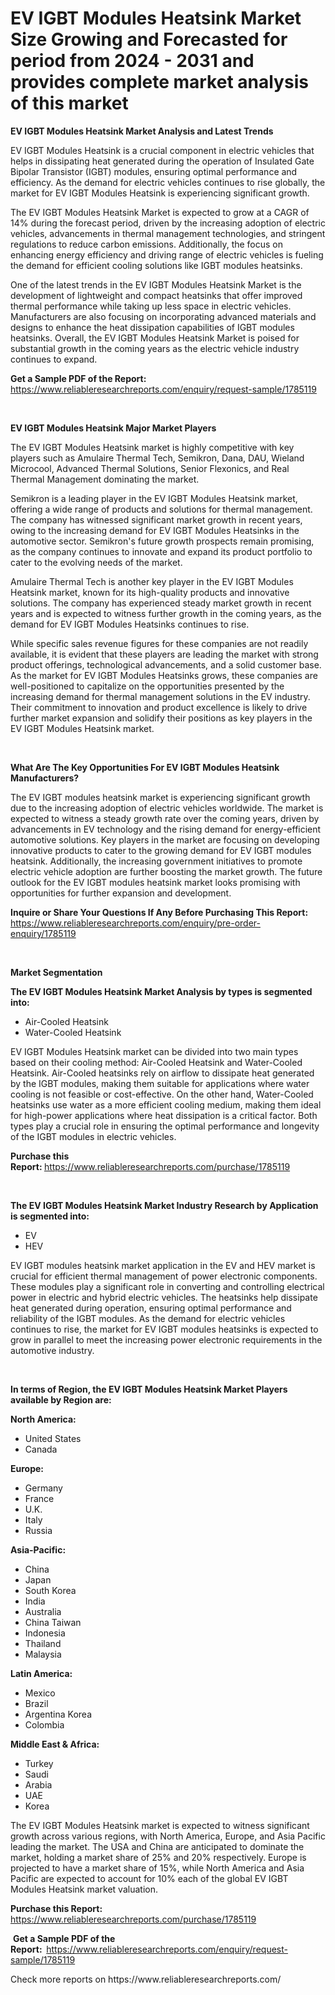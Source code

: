 <p><h1>EV IGBT Modules Heatsink Market Size Growing and Forecasted for period from 2024 - 2031 and provides complete market analysis of this market</h1></p><p><strong>EV IGBT Modules Heatsink Market Analysis and Latest Trends</strong></p>
<p><p>EV IGBT Modules Heatsink is a crucial component in electric vehicles that helps in dissipating heat generated during the operation of Insulated Gate Bipolar Transistor (IGBT) modules, ensuring optimal performance and efficiency. As the demand for electric vehicles continues to rise globally, the market for EV IGBT Modules Heatsink is experiencing significant growth.</p><p>The EV IGBT Modules Heatsink Market is expected to grow at a CAGR of 14% during the forecast period, driven by the increasing adoption of electric vehicles, advancements in thermal management technologies, and stringent regulations to reduce carbon emissions. Additionally, the focus on enhancing energy efficiency and driving range of electric vehicles is fueling the demand for efficient cooling solutions like IGBT modules heatsinks.</p><p>One of the latest trends in the EV IGBT Modules Heatsink Market is the development of lightweight and compact heatsinks that offer improved thermal performance while taking up less space in electric vehicles. Manufacturers are also focusing on incorporating advanced materials and designs to enhance the heat dissipation capabilities of IGBT modules heatsinks. Overall, the EV IGBT Modules Heatsink Market is poised for substantial growth in the coming years as the electric vehicle industry continues to expand.</p></p>
<p><strong>Get a Sample PDF of the Report:&nbsp;</strong> <a href="https://www.reliableresearchreports.com/enquiry/request-sample/1785119">https://www.reliableresearchreports.com/enquiry/request-sample/1785119</a></p>
<p>&nbsp;</p>
<p><strong>EV IGBT Modules Heatsink Major Market Players</strong></p>
<p><p>The EV IGBT Modules Heatsink market is highly competitive with key players such as Amulaire Thermal Tech, Semikron, Dana, DAU, Wieland Microcool, Advanced Thermal Solutions, Senior Flexonics, and Real Thermal Management dominating the market. </p><p>Semikron is a leading player in the EV IGBT Modules Heatsink market, offering a wide range of products and solutions for thermal management. The company has witnessed significant market growth in recent years, owing to the increasing demand for EV IGBT Modules Heatsinks in the automotive sector. Semikron's future growth prospects remain promising, as the company continues to innovate and expand its product portfolio to cater to the evolving needs of the market.</p><p>Amulaire Thermal Tech is another key player in the EV IGBT Modules Heatsink market, known for its high-quality products and innovative solutions. The company has experienced steady market growth in recent years and is expected to witness further growth in the coming years, as the demand for EV IGBT Modules Heatsinks continues to rise.</p><p>While specific sales revenue figures for these companies are not readily available, it is evident that these players are leading the market with strong product offerings, technological advancements, and a solid customer base. As the market for EV IGBT Modules Heatsinks grows, these companies are well-positioned to capitalize on the opportunities presented by the increasing demand for thermal management solutions in the EV industry. Their commitment to innovation and product excellence is likely to drive further market expansion and solidify their positions as key players in the EV IGBT Modules Heatsink market.</p></p>
<p>&nbsp;</p>
<p><strong>What Are The Key Opportunities For EV IGBT Modules Heatsink Manufacturers?</strong></p>
<p><p>The EV IGBT modules heatsink market is experiencing significant growth due to the increasing adoption of electric vehicles worldwide. The market is expected to witness a steady growth rate over the coming years, driven by advancements in EV technology and the rising demand for energy-efficient automotive solutions. Key players in the market are focusing on developing innovative products to cater to the growing demand for EV IGBT modules heatsink. Additionally, the increasing government initiatives to promote electric vehicle adoption are further boosting the market growth. The future outlook for the EV IGBT modules heatsink market looks promising with opportunities for further expansion and development.</p></p>
<p><strong>Inquire or Share Your Questions If Any Before Purchasing This Report:</strong> <a href="https://www.reliableresearchreports.com/enquiry/pre-order-enquiry/1785119">https://www.reliableresearchreports.com/enquiry/pre-order-enquiry/1785119</a></p>
<p>&nbsp;</p>
<p><strong>Market Segmentation</strong></p>
<p><strong>The EV IGBT Modules Heatsink Market Analysis by types is segmented into:</strong></p>
<p><ul><li>Air-Cooled Heatsink</li><li>Water-Cooled Heatsink</li></ul></p>
<p><p>EV IGBT Modules Heatsink market can be divided into two main types based on their cooling method: Air-Cooled Heatsink and Water-Cooled Heatsink. Air-Cooled heatsinks rely on airflow to dissipate heat generated by the IGBT modules, making them suitable for applications where water cooling is not feasible or cost-effective. On the other hand, Water-Cooled heatsinks use water as a more efficient cooling medium, making them ideal for high-power applications where heat dissipation is a critical factor. Both types play a crucial role in ensuring the optimal performance and longevity of the IGBT modules in electric vehicles.</p></p>
<p><strong>Purchase this Report:&nbsp;</strong><a href="https://www.reliableresearchreports.com/purchase/1785119">https://www.reliableresearchreports.com/purchase/1785119</a></p>
<p>&nbsp;</p>
<p><strong>The EV IGBT Modules Heatsink Market Industry Research by Application is segmented into:</strong></p>
<p><ul><li>EV</li><li>HEV</li></ul></p>
<p><p>EV IGBT modules heatsink market application in the EV and HEV market is crucial for efficient thermal management of power electronic components. These modules play a significant role in converting and controlling electrical power in electric and hybrid electric vehicles. The heatsinks help dissipate heat generated during operation, ensuring optimal performance and reliability of the IGBT modules. As the demand for electric vehicles continues to rise, the market for EV IGBT modules heatsinks is expected to grow in parallel to meet the increasing power electronic requirements in the automotive industry.</p></p>
<p>&nbsp;</p>
<p><strong>In terms of Region, the EV IGBT Modules Heatsink Market Players available by Region are:</strong></p>
<p>
    <p> <strong> North America: </strong>
        <ul>
            <li>United States</li>
            <li>Canada</li>
        </ul>
        </p> 
    <p> <strong> Europe: </strong>
        <ul>
            <li>Germany</li>
            <li>France</li>
            <li>U.K.</li>
            <li>Italy</li>
            <li>Russia</li>
        </ul>
        </p> 
    <p> <strong> Asia-Pacific: </strong>
        <ul>
            <li>China</li>
            <li>Japan</li>
            <li>South Korea</li>
            <li>India</li>
            <li>Australia</li>
            <li>China Taiwan</li>
            <li>Indonesia</li>
            <li>Thailand</li>
            <li>Malaysia</li>
        </ul>
        </p> 
    <p> <strong> Latin America: </strong>
        <ul>
            <li>Mexico</li>
            <li>Brazil</li>
            <li>Argentina Korea</li>
            <li>Colombia</li>
        </ul>
        </p> 
    <p> <strong> Middle East & Africa: </strong>
        <ul>
            <li>Turkey</li>
            <li>Saudi</li>
            <li>Arabia</li>
            <li>UAE</li>
            <li>Korea</li>
        </ul>
    </p>
    </p>
<p><p>The EV IGBT Modules Heatsink market is expected to witness significant growth across various regions, with North America, Europe, and Asia Pacific leading the market. The USA and China are anticipated to dominate the market, holding a market share of 25% and 20% respectively. Europe is projected to have a market share of 15%, while North America and Asia Pacific are expected to account for 10% each of the global EV IGBT Modules Heatsink market valuation.</p></p>
<p><strong>Purchase this Report: </strong><a href="https://www.reliableresearchreports.com/purchase/1785119">https://www.reliableresearchreports.com/purchase/1785119</a></p>
<p>&nbsp;<strong>Get a Sample PDF of the Report:&nbsp;&nbsp;</strong><a href="https://www.reliableresearchreports.com/enquiry/request-sample/1785119">https://www.reliableresearchreports.com/enquiry/request-sample/1785119</a></p>
<p><strong></strong></p>
<p>Check more reports on https://www.reliableresearchreports.com/</p>